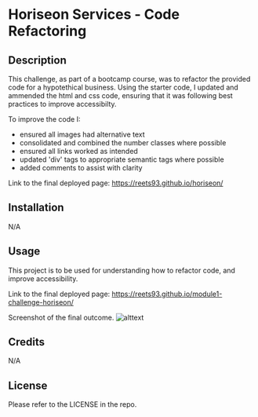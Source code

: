 # Horiseon Services - Code Refactoring

## Description

This challenge, as part of a bootcamp course, was to refactor the provided code for a hypotethical business. 
Using the starter code, I updated and ammended the html and css code, ensuring that it was following best practices to improve accessibilty.

To improve the code I:
- ensured all images had alternative text
- consolidated and combined the number classes where possible 
- ensured all links worked as intended
- updated 'div' tags to appropriate semantic tags where possible
- added comments to assist with clarity

Link to the final deployed page: 
https://reets93.github.io/horiseon/ 

## Installation

N/A


## Usage
This project is to be used for understanding how to refactor code, and improve accessibility. 

Link to the final deployed page: 
https://reets93.github.io/module1-challenge-horiseon/ 

Screenshot of the final outcome. 
![alttext](assets/images/RF-challenge1-screenshot.png)


## Credits

N/A


## License

Please refer to the LICENSE in the repo.
